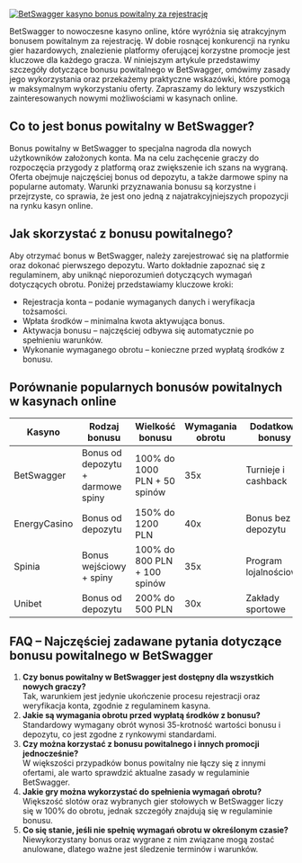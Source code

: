 [![BetSwagger kasyno bonus powitalny za rejestrację](https://123-caf.pages.dev/gitsignup.png)](https://vrmoo.ru/Bt82HjjY)

<p>BetSwagger to nowoczesne kasyno online, które wyróżnia się atrakcyjnym bonusem powitalnym za rejestrację. W dobie rosnącej konkurencji na rynku gier hazardowych, znalezienie platformy oferującej korzystne promocje jest kluczowe dla każdego gracza. W niniejszym artykule przedstawimy szczegóły dotyczące bonusu powitalnego w BetSwagger, omówimy zasady jego wykorzystania oraz przekażemy praktyczne wskazówki, które pomogą w maksymalnym wykorzystaniu oferty. Zapraszamy do lektury wszystkich zainteresowanych nowymi możliwościami w kasynach online.</p>  <h2>Co to jest bonus powitalny w BetSwagger?</h2> <p>Bonus powitalny w BetSwagger to specjalna nagroda dla nowych użytkowników założonych konta. Ma na celu zachęcenie graczy do rozpoczęcia przygody z platformą oraz zwiększenie ich szans na wygraną. Oferta obejmuje najczęściej bonus od depozytu, a także darmowe spiny na popularne automaty. Warunki przyznawania bonusu są korzystne i przejrzyste, co sprawia, że jest ono jedną z najatrakcyjniejszych propozycji na rynku kasyn online.</p>  <h2>Jak skorzystać z bonusu powitalnego?</h2> <p>Aby otrzymać bonus w BetSwagger, należy zarejestrować się na platformie oraz dokonać pierwszego depozytu. Warto dokładnie zapoznać się z regulaminem, aby uniknąć nieporozumień dotyczących wymagań dotyczących obrotu. Poniżej przedstawiamy kluczowe kroki:</p> <ul> <li>Rejestracja konta – podanie wymaganych danych i weryfikacja tożsamości.</li> <li>Wpłata środków – minimalna kwota aktywująca bonus.</li> <li>Aktywacja bonusu – najczęściej odbywa się automatycznie po spełnieniu warunków.</li> <li>Wykonanie wymaganego obrotu – konieczne przed wypłatą środków z bonusu.</li> </ul>  <h2>Porównanie popularnych bonusów powitalnych w kasynach online</h2> <table> <thead> <tr> <th>Kasyno</th> <th>Rodzaj bonusu</th> <th>Wielkość bonusu</th> <th>Wymagania obrotu</th> <th>Dodatkowe bonusy</th> </tr> </thead> <tbody> <tr> <td>BetSwagger</td> <td>Bonus od depozytu + darmowe spiny</td> <td>100% do 1000 PLN + 50 spinów</td> <td>35x</td> <td>Turnieje i cashback</td> </tr> <tr> <td>EnergyCasino</td> <td>Bonus od depozytu</td> <td>150% do 1200 PLN</td> <td>40x</td> <td>Bonus bez depozytu</td> </tr> <tr> <td>Spinia</td> <td>Bonus wejściowy + spiny</td> <td>100% do 800 PLN + 100 spinów</td> <td>35x</td> <td>Program lojalnościowy</td> </tr> <tr> <td>Unibet</td> <td>Bonus od depozytu</td> <td>200% do 500 PLN</td> <td>30x</td> <td>Zakłady sportowe</td> </tr> </tbody> </table>  <h2>FAQ – Najczęściej zadawane pytania dotyczące bonusu powitalnego w BetSwagger</h2> <ol> <li><strong>Czy bonus powitalny w BetSwagger jest dostępny dla wszystkich nowych graczy?</strong><br>Tak, warunkiem jest jedynie ukończenie procesu rejestracji oraz weryfikacja konta, zgodnie z regulaminem kasyna.</li> <li><strong>Jakie są wymagania obrotu przed wypłatą środków z bonusu?</strong><br>Standardowy wymagany obrót wynosi 35-krotność wartości bonusu i depozytu, co jest zgodne z rynkowymi standardami.</li> <li><strong>Czy można korzystać z bonusu powitalnego i innych promocji jednocześnie?</strong><br>W większości przypadków bonus powitalny nie łączy się z innymi ofertami, ale warto sprawdzić aktualne zasady w regulaminie BetSwagger.</li> <li><strong>Jakie gry można wykorzystać do spełnienia wymagań obrotu?</strong><br>Większość slotów oraz wybranych gier stołowych w BetSwagger liczy się w 100% do obrotu, jednak szczegóły znajdują się w regulaminie bonusu.</li> <li><strong>Co się stanie, jeśli nie spełnię wymagań obrotu w określonym czasie?</strong><br>Niewykorzystany bonus oraz wygrane z nim związane mogą zostać anulowane, dlatego ważne jest śledzenie terminów i warunków.</li> </ol>